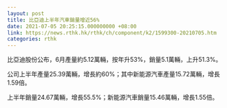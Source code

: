 ```yaml
---
layout: post
title: 比亞迪上半年汽車銷量增近56%
date: 2021-07-05 20:25:15.000000000 +08:00
link: https://news.rthk.hk/rthk/ch/component/k2/1599300-20210705.htm
categories: rthk
---
```


比亞迪股份公布，6月產量約5.12萬輛，按年升53%，銷量5.1萬輛，上升51.3%。

公司上半年產量25.39萬輛，增長約60%；其中新能源汽車產量15.72萬輛，增長1.59倍。

上半年銷量24.67萬輛，增長55.5%；新能源汽車銷量15.46萬輛，增長1.55倍。
